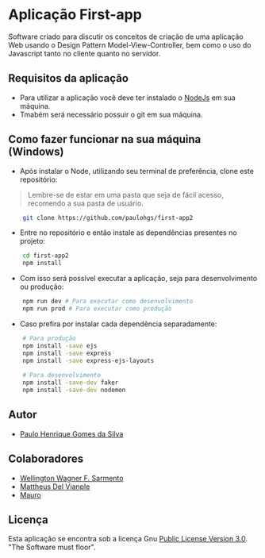 # Aplicação First-app

Software criado para discutir os conceitos de criação de uma aplicação Web usando o Design Pattern Model-View-Controller, bem como o uso do Javascript tanto no cliente quanto no servidor.

## Requisitos da aplicação
- Para utilizar a aplicação você deve ter instalado o [NodeJs](https://nodejs.org/en/) em sua máquina.
- Tmabém será necessário possuir o git em sua máquina.

## Como fazer funcionar na sua máquina (Windows)
-  Após instalar o Node, utilizando seu terminal de preferência, clone este repositório:

>Lembre-se de estar em uma pasta que seja de fácil acesso, recomendo a sua pasta de usuário.

```bash
    git clone https://github.com/paulohgs/first-app2
```
- Entre no repositório e então instale as dependências presentes no projeto:

```bash
    cd first-app2
    npm install
```
- Com isso será possível executar a aplicação, seja para desenvolvimento ou produção:

```bash
    npm run dev # Para executar como desenvolvimento
    npm run prod # Para executar como produção
```
- Caso prefira por instalar cada dependência separadamente:

```bash
    # Para produção
    npm install -save ejs
    npm install -save express
    npm install -save express-ejs-layouts
    
    # Para desenvolvimento
    npm install -save-dev faker
    npm install -save-dev nodemon    
```

## Autor
- [Paulo Henrique Gomes da Silva](https://github.com/paulohgs)

## Colaboradores

- [Wellington Wagner F. Sarmento](https://github.com/wwagner33)
- [Mattheus Del Vianple](https://github.com/NovoVerso)
- [Mauro](https://github.com/MauroV27)

## Licença

Esta aplicação se encontra sob a licença Gnu [Public License Version 3.0](https://github.com/wwagner33/first-app2/blob/main/LICENSE). "The Software must floor".
